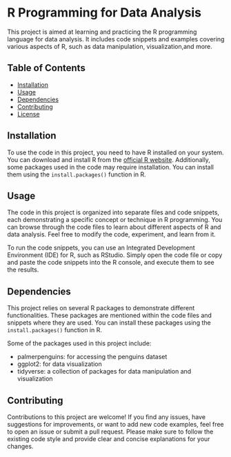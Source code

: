 # R Programming for Data Analysis

This project is aimed at learning and practicing the R programming language for data analysis. It includes code snippets and examples covering various aspects of R, such as data manipulation, visualization,and more.

## Table of Contents

- [Installation](#installation)
- [Usage](#usage)
- [Dependencies](#dependencies)
- [Contributing](#contributing)
- [License](#license)

## Installation

To use the code in this project, you need to have R installed on your system. You can download and install R from the [official R website](https://www.r-project.org/). Additionally, some packages used in the code may require installation. You can install them using the `install.packages()` function in R.

## Usage

The code in this project is organized into separate files and code snippets, each demonstrating a specific concept or technique in R programming. You can browse through the code files to learn about different aspects of R and data analysis. Feel free to modify the code, experiment, and learn from it.

To run the code snippets, you can use an Integrated Development Environment (IDE) for R, such as RStudio. Simply open the code file or copy and paste the code snippets into the R console, and execute them to see the results.

## Dependencies

This project relies on several R packages to demonstrate different functionalities. These packages are mentioned within the code files and snippets where they are used. You can install these packages using the `install.packages()` function in R.

Some of the packages used in this project include:
- palmerpenguins: for accessing the penguins dataset
- ggplot2: for data visualization
- tidyverse: a collection of packages for data manipulation and visualization

## Contributing

Contributions to this project are welcome! If you find any issues, have suggestions for improvements, or want to add new code examples, feel free to open an issue or submit a pull request. Please make sure to follow the existing code style and provide clear and concise explanations for your changes.
